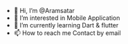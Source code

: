 - 👋 Hi, I’m @Aramsatar
- 👀 I’m interested in Mobile Application
- 🌱 I’m currently learning Dart & flutter
- 📫 How to reach me Contact by email
